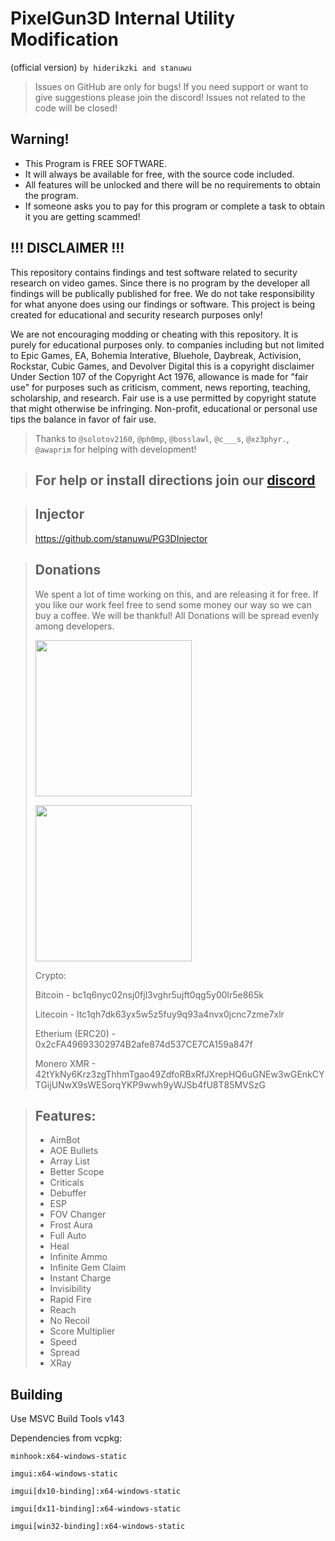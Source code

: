 ﻿# PixelGun3D Internal Utility Modification
(official version)
`by hiderikzki and stanuwu`

> Issues on GitHub are only for bugs! If you need support or want to give suggestions please join the discord! Issues not related to the code will be closed!

## Warning!
- This Program is FREE SOFTWARE.
- It will always be available for free, with the source code included.
- All features will be unlocked and there will be no requirements to obtain the program.
- If someone asks you to pay for this program or complete a task to obtain it you are getting scammed!

## !!! DISCLAIMER !!!  
This repository contains findings and test software related to security research on video games. Since there is no program by the developer all findings will be publically published for free. We do not take responsibility for what anyone does using our findings or software. This project is being created for educational and security research purposes only!

We are not encouraging modding or cheating with this repository. It is purely for educational purposes only. to companies including but not limited to Epic Games, EA, Bohemia Interative, Bluehole, Daybreak, Activision, Rockstar, Cubic Games, and Devolver Digital this is a copyright disclaimer Under Section 107 of the Copyright Act 1976, allowance is made for "fair use" for purposes such as criticism, comment, news reporting, teaching, scholarship, and research. Fair use is a use permitted by copyright statute that might otherwise be infringing. Non-profit, educational or personal use tips the balance in favor of fair use.

> Thanks to `@solotov2160`, `@ph0mp`, `@bosslawl`, `@c___s`, `@xz3phyr.`, `@awaprim` for helping with development!

> ## For help or install directions join our [discord](https://discord.gg/EWWyBS3QdY)

> ## Injector
> https://github.com/stanuwu/PG3DInjector

> ## Donations
> We spent a lot of time working on this, and are releasing it for free.
> If you like our work feel free to send some money our way so we can buy a coffee.
> We will be thankful! All Donations will be spread evenly among developers.
>
> [<img src="https://raw.githubusercontent.com/aha999/DonateButtons/master/Paypal.png" width="250">](https://www.paypal.com/ncp/payment/M3V7Q3Q295AHW)
>
> [<img src="https://raw.githubusercontent.com/gregoiresgt/payment-icons/master/Assets/Payment/Stripe/Stripe-card-dark@2x.png" width="250">](https://donate.stripe.com/dR63fk8ys7OF1k4eUU)
>
> Crypto:
>
> Bitcoin - bc1q6nyc02nsj0fjl3vghr5ujft0qg5y00lr5e865k
>
> Litecoin - ltc1qh7dk63yx5w5z5fuy9q93a4nvx0jcnc7zme7xlr
>
> Etherium (ERC20) - 0x2cFA49693302974B2afe874d537CE7CA159a847f
>
> Monero XMR - 42tYkNy6Krz3zgThhmTgao49ZdfoRBxRfJXrepHQ6uGNEw3wGEnkCYTGijUNwX9sWESorqYKP9wwh9yWJSb4fU8T85MVSzG

> ## Features:
> - AimBot
> - AOE Bullets
> - Array List
> - Better Scope
> - Criticals
> - Debuffer
> - ESP
> - FOV Changer
> - Frost Aura
> - Full Auto
> - Heal
> - Infinite Ammo
> - Infinite Gem Claim
> - Instant Charge
> - Invisibility
> - Rapid Fire
> - Reach
> - No Recoil
> - Score Multiplier
> - Speed
> - Spread
> - XRay

## Building
Use MSVC Build Tools v143

Dependencies from vcpkg:

`minhook:x64-windows-static`

`imgui:x64-windows-static`

`imgui[dx10-binding]:x64-windows-static`

`imgui[dx11-binding]:x64-windows-static`

`imgui[win32-binding]:x64-windows-static`
